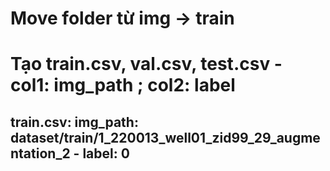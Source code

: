 # Move folder từ img -> train
# Tạo train.csv, val.csv, test.csv - col1: img_path ; col2: label
## train.csv: img_path: dataset/train/1_220013_well01_zid99_29_augmentation_2 - label: 0